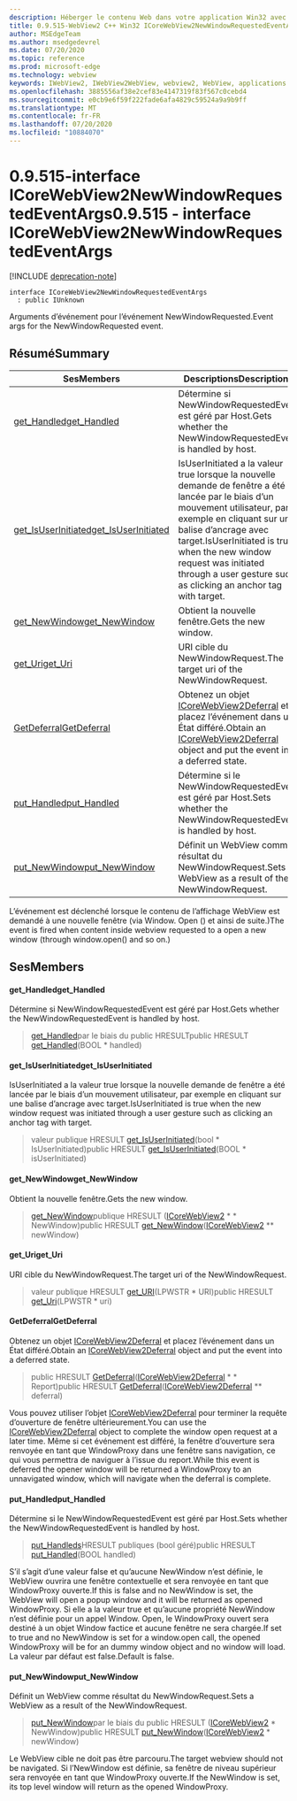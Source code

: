 ```yaml
---
description: Héberger le contenu Web dans votre application Win32 avec le contrôle Microsoft Edge WebView2
title: 0.9.515-WebView2 C++ Win32 ICoreWebView2NewWindowRequestedEventArgs
author: MSEdgeTeam
ms.author: msedgedevrel
ms.date: 07/20/2020
ms.topic: reference
ms.prod: microsoft-edge
ms.technology: webview
keywords: IWebView2, IWebView2WebView, webview2, WebView, applications Win32, Win32, Edge, ICoreWebView2, ICoreWebView2Controller, contrôle de navigateur, html Edge
ms.openlocfilehash: 3885556af38e2cef83e4147319f83f567c0cebd4
ms.sourcegitcommit: e0cb9e6f59f222fade6afa4829c59524a9a9b9ff
ms.translationtype: MT
ms.contentlocale: fr-FR
ms.lasthandoff: 07/20/2020
ms.locfileid: "10884070"
---
```

# <span data-ttu-id="61d51-104">0.9.515-interface ICoreWebView2NewWindowRequestedEventArgs</span><span class="sxs-lookup"><span data-stu-id="61d51-104">0.9.515 - interface ICoreWebView2NewWindowRequestedEventArgs</span></span> 

[!INCLUDE [deprecation-note](../../includes/deprecation-note.md)]

```
interface ICoreWebView2NewWindowRequestedEventArgs
  : public IUnknown
```

<span data-ttu-id="61d51-105">Arguments d’événement pour l’événement NewWindowRequested.</span><span class="sxs-lookup"><span data-stu-id="61d51-105">Event args for the NewWindowRequested event.</span></span>

## <span data-ttu-id="61d51-106">Résumé</span><span class="sxs-lookup"><span data-stu-id="61d51-106">Summary</span></span>

 <span data-ttu-id="61d51-107">Ses</span><span class="sxs-lookup"><span data-stu-id="61d51-107">Members</span></span>                        | <span data-ttu-id="61d51-108">Descriptions</span><span class="sxs-lookup"><span data-stu-id="61d51-108">Descriptions</span></span>
--------------------------------|---------------------------------------------
[<span data-ttu-id="61d51-109">get_Handled</span><span class="sxs-lookup"><span data-stu-id="61d51-109">get_Handled</span></span>](#get_handled) | <span data-ttu-id="61d51-110">Détermine si NewWindowRequestedEvent est géré par Host.</span><span class="sxs-lookup"><span data-stu-id="61d51-110">Gets whether the NewWindowRequestedEvent is handled by host.</span></span>
[<span data-ttu-id="61d51-111">get_IsUserInitiated</span><span class="sxs-lookup"><span data-stu-id="61d51-111">get_IsUserInitiated</span></span>](#get_isuserinitiated) | <span data-ttu-id="61d51-112">IsUserInitiated a la valeur true lorsque la nouvelle demande de fenêtre a été lancée par le biais d’un mouvement utilisateur, par exemple en cliquant sur une balise d’ancrage avec target.</span><span class="sxs-lookup"><span data-stu-id="61d51-112">IsUserInitiated is true when the new window request was initiated through a user gesture such as clicking an anchor tag with target.</span></span>
[<span data-ttu-id="61d51-113">get_NewWindow</span><span class="sxs-lookup"><span data-stu-id="61d51-113">get_NewWindow</span></span>](#get_newwindow) | <span data-ttu-id="61d51-114">Obtient la nouvelle fenêtre.</span><span class="sxs-lookup"><span data-stu-id="61d51-114">Gets the new window.</span></span>
[<span data-ttu-id="61d51-115">get_Uri</span><span class="sxs-lookup"><span data-stu-id="61d51-115">get_Uri</span></span>](#get_uri) | <span data-ttu-id="61d51-116">URI cible du NewWindowRequest.</span><span class="sxs-lookup"><span data-stu-id="61d51-116">The target uri of the NewWindowRequest.</span></span>
[<span data-ttu-id="61d51-117">GetDeferral</span><span class="sxs-lookup"><span data-stu-id="61d51-117">GetDeferral</span></span>](#getdeferral) | <span data-ttu-id="61d51-118">Obtenez un objet [ICoreWebView2Deferral](icorewebview2deferral.md) et placez l’événement dans un État différé.</span><span class="sxs-lookup"><span data-stu-id="61d51-118">Obtain an [ICoreWebView2Deferral](icorewebview2deferral.md) object and put the event into a deferred state.</span></span>
[<span data-ttu-id="61d51-119">put_Handled</span><span class="sxs-lookup"><span data-stu-id="61d51-119">put_Handled</span></span>](#put_handled) | <span data-ttu-id="61d51-120">Détermine si le NewWindowRequestedEvent est géré par Host.</span><span class="sxs-lookup"><span data-stu-id="61d51-120">Sets whether the NewWindowRequestedEvent is handled by host.</span></span>
[<span data-ttu-id="61d51-121">put_NewWindow</span><span class="sxs-lookup"><span data-stu-id="61d51-121">put_NewWindow</span></span>](#put_newwindow) | <span data-ttu-id="61d51-122">Définit un WebView comme résultat du NewWindowRequest.</span><span class="sxs-lookup"><span data-stu-id="61d51-122">Sets a WebView as a result of the NewWindowRequest.</span></span>

<span data-ttu-id="61d51-123">L’événement est déclenché lorsque le contenu de l’affichage WebView est demandé à une nouvelle fenêtre (via Window. Open () et ainsi de suite.)</span><span class="sxs-lookup"><span data-stu-id="61d51-123">The event is fired when content inside webview requested to a open a new window (through window.open() and so on.)</span></span>

## <span data-ttu-id="61d51-124">Ses</span><span class="sxs-lookup"><span data-stu-id="61d51-124">Members</span></span>

#### <span data-ttu-id="61d51-125">get_Handled</span><span class="sxs-lookup"><span data-stu-id="61d51-125">get_Handled</span></span> 

<span data-ttu-id="61d51-126">Détermine si NewWindowRequestedEvent est géré par Host.</span><span class="sxs-lookup"><span data-stu-id="61d51-126">Gets whether the NewWindowRequestedEvent is handled by host.</span></span>

> <span data-ttu-id="61d51-127">[get_Handled](#get_handled)par le biais du public HRESULT</span><span class="sxs-lookup"><span data-stu-id="61d51-127">public HRESULT [get_Handled](#get_handled)(BOOL \* handled)</span></span>

#### <span data-ttu-id="61d51-128">get_IsUserInitiated</span><span class="sxs-lookup"><span data-stu-id="61d51-128">get_IsUserInitiated</span></span> 

<span data-ttu-id="61d51-129">IsUserInitiated a la valeur true lorsque la nouvelle demande de fenêtre a été lancée par le biais d’un mouvement utilisateur, par exemple en cliquant sur une balise d’ancrage avec target.</span><span class="sxs-lookup"><span data-stu-id="61d51-129">IsUserInitiated is true when the new window request was initiated through a user gesture such as clicking an anchor tag with target.</span></span>

> <span data-ttu-id="61d51-130">valeur publique HRESULT [get_IsUserInitiated](#get_isuserinitiated)(bool \* IsUserInitiated)</span><span class="sxs-lookup"><span data-stu-id="61d51-130">public HRESULT [get_IsUserInitiated](#get_isuserinitiated)(BOOL \* isUserInitiated)</span></span>

#### <span data-ttu-id="61d51-131">get_NewWindow</span><span class="sxs-lookup"><span data-stu-id="61d51-131">get_NewWindow</span></span> 

<span data-ttu-id="61d51-132">Obtient la nouvelle fenêtre.</span><span class="sxs-lookup"><span data-stu-id="61d51-132">Gets the new window.</span></span>

> <span data-ttu-id="61d51-133">[get_NewWindow](#get_newwindow)publique HRESULT ([ICoreWebView2](icorewebview2.md) \* \* NewWindow)</span><span class="sxs-lookup"><span data-stu-id="61d51-133">public HRESULT [get_NewWindow](#get_newwindow)([ICoreWebView2](icorewebview2.md) \*\* newWindow)</span></span>

#### <span data-ttu-id="61d51-134">get_Uri</span><span class="sxs-lookup"><span data-stu-id="61d51-134">get_Uri</span></span> 

<span data-ttu-id="61d51-135">URI cible du NewWindowRequest.</span><span class="sxs-lookup"><span data-stu-id="61d51-135">The target uri of the NewWindowRequest.</span></span>

> <span data-ttu-id="61d51-136">valeur publique HRESULT [get_URI](#get_uri)(LPWSTR \* URI)</span><span class="sxs-lookup"><span data-stu-id="61d51-136">public HRESULT [get_Uri](#get_uri)(LPWSTR \* uri)</span></span>

#### <span data-ttu-id="61d51-137">GetDeferral</span><span class="sxs-lookup"><span data-stu-id="61d51-137">GetDeferral</span></span> 

<span data-ttu-id="61d51-138">Obtenez un objet [ICoreWebView2Deferral](icorewebview2deferral.md) et placez l’événement dans un État différé.</span><span class="sxs-lookup"><span data-stu-id="61d51-138">Obtain an [ICoreWebView2Deferral](icorewebview2deferral.md) object and put the event into a deferred state.</span></span>

> <span data-ttu-id="61d51-139">public HRESULT [GetDeferral](#getdeferral)([ICoreWebView2Deferral](icorewebview2deferral.md) \* \* Report)</span><span class="sxs-lookup"><span data-stu-id="61d51-139">public HRESULT [GetDeferral](#getdeferral)([ICoreWebView2Deferral](icorewebview2deferral.md) \*\* deferral)</span></span>

<span data-ttu-id="61d51-140">Vous pouvez utiliser l’objet [ICoreWebView2Deferral](icorewebview2deferral.md) pour terminer la requête d’ouverture de fenêtre ultérieurement.</span><span class="sxs-lookup"><span data-stu-id="61d51-140">You can use the [ICoreWebView2Deferral](icorewebview2deferral.md) object to complete the window open request at a later time.</span></span> <span data-ttu-id="61d51-141">Même si cet événement est différé, la fenêtre d’ouverture sera renvoyée en tant que WindowProxy dans une fenêtre sans navigation, ce qui vous permettra de naviguer à l’issue du report.</span><span class="sxs-lookup"><span data-stu-id="61d51-141">While this event is deferred the opener window will be returned a WindowProxy to an unnavigated window, which will navigate when the deferral is complete.</span></span>

#### <span data-ttu-id="61d51-142">put_Handled</span><span class="sxs-lookup"><span data-stu-id="61d51-142">put_Handled</span></span> 

<span data-ttu-id="61d51-143">Détermine si le NewWindowRequestedEvent est géré par Host.</span><span class="sxs-lookup"><span data-stu-id="61d51-143">Sets whether the NewWindowRequestedEvent is handled by host.</span></span>

> <span data-ttu-id="61d51-144">[put_Handleds](#put_handled)HRESULT publiques (bool géré)</span><span class="sxs-lookup"><span data-stu-id="61d51-144">public HRESULT [put_Handled](#put_handled)(BOOL handled)</span></span>

<span data-ttu-id="61d51-145">S’il s’agit d’une valeur false et qu’aucune NewWindow n’est définie, le WebView ouvrira une fenêtre contextuelle et sera renvoyée en tant que WindowProxy ouverte.</span><span class="sxs-lookup"><span data-stu-id="61d51-145">If this is false and no NewWindow is set, the WebView will open a popup window and it will be returned as opened WindowProxy.</span></span> <span data-ttu-id="61d51-146">Si elle a la valeur true et qu’aucune propriété NewWindow n’est définie pour un appel Window. Open, le WindowProxy ouvert sera destiné à un objet Window factice et aucune fenêtre ne sera chargée.</span><span class="sxs-lookup"><span data-stu-id="61d51-146">If set to true and no NewWindow is set for a window.open call, the opened WindowProxy will be for an dummy window object and no window will load.</span></span> <span data-ttu-id="61d51-147">La valeur par défaut est false.</span><span class="sxs-lookup"><span data-stu-id="61d51-147">Default is false.</span></span>

#### <span data-ttu-id="61d51-148">put_NewWindow</span><span class="sxs-lookup"><span data-stu-id="61d51-148">put_NewWindow</span></span> 

<span data-ttu-id="61d51-149">Définit un WebView comme résultat du NewWindowRequest.</span><span class="sxs-lookup"><span data-stu-id="61d51-149">Sets a WebView as a result of the NewWindowRequest.</span></span>

> <span data-ttu-id="61d51-150">[put_NewWindow](#put_newwindow)par le biais du public HRESULT ([ICoreWebView2](icorewebview2.md) \* NewWindow)</span><span class="sxs-lookup"><span data-stu-id="61d51-150">public HRESULT [put_NewWindow](#put_newwindow)([ICoreWebView2](icorewebview2.md) \* newWindow)</span></span>

<span data-ttu-id="61d51-151">Le WebView cible ne doit pas être parcouru.</span><span class="sxs-lookup"><span data-stu-id="61d51-151">The target webview should not be navigated.</span></span> <span data-ttu-id="61d51-152">Si l’NewWindow est définie, sa fenêtre de niveau supérieur sera renvoyée en tant que WindowProxy ouverte.</span><span class="sxs-lookup"><span data-stu-id="61d51-152">If the NewWindow is set, its top level window will return as the opened WindowProxy.</span></span>

